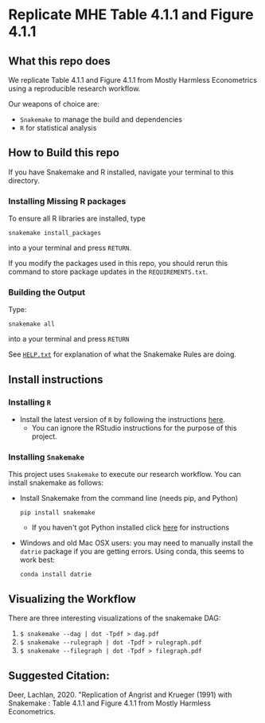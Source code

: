 # Replicate MHE Table 4.1.1 and Figure 4.1.1

## What this repo does

We replicate Table 4.1.1 and Figure 4.1.1 from Mostly Harmless Econometrics using a reproducible research workflow.

Our weapons of choice are:

* `Snakemake` to manage the build and dependencies
* `R` for statistical analysis

## How to Build this repo

If you have Snakemake and R installed, navigate your terminal to this directory.

### Installing Missing R packages

To ensure all R libraries are installed, type

```
snakemake install_packages
```
into a your terminal and press `RETURN`.

If you modify the packages used in this repo, you should rerun this command to store package updates in the `REQUIREMENTS.txt`.

### Building the Output
Type:

```
snakemake all
```

into a your terminal and press `RETURN`

See [`HELP.txt`](HELP.txt) for explanation of what the Snakemake Rules are doing.

## Install instructions

### Installing `R`

* Install the latest version of `R` by following the instructions
  [here](https://pp4rs.github.io/installation-guide/r/).
    * You can ignore the RStudio instructions for the purpose of this project.

### Installing `Snakemake`

This project uses `Snakemake` to execute our research workflow.
You can install snakemake as follows:
* Install Snakemake from the command line (needs pip, and Python)
    ```
    pip install snakemake
    ```
    * If you haven't got Python installed click [here](https://pp4rs.github.io/installation-guide/python/) for instructions

* Windows and old Mac OSX users: you may need to manually install the `datrie` package if you are getting errors. Using conda, this seems to work best:

    ```
    conda install datrie
    ```

## Visualizing the Workflow

There are three interesting visualizations of the snakemake DAG:

1. `$ snakemake --dag | dot -Tpdf > dag.pdf`
2. `$ snakemake --rulegraph | dot -Tpdf > rulegraph.pdf`
3. `$ snakemake --filegraph | dot -Tpdf > filegraph.pdf`

## Suggested Citation:

Deer, Lachlan, 2020. "Replication of Angrist and Krueger (1991) with Snakemake : Table 4.1.1 and Figure 4.1.1 from Mostly Harmless Econometrics.
